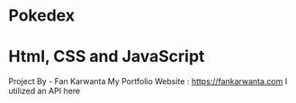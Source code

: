 # Pokedex 
# Html, CSS and JavaScript

Project By - Fan Karwanta
My Portfolio Website : https://fankarwanta.com
I utilized an API here
